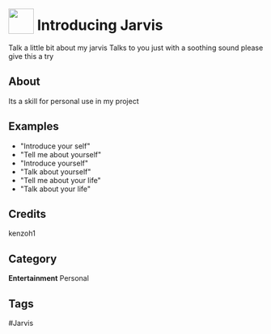 # <img src="https://raw.githack.com/FortAwesome/Font-Awesome/master/svgs/solid/question-circle.svg" card_color="#89C1A5" width="50" height="50" style="vertical-align:bottom"/> Introducing Jarvis
Talk a little bit about my jarvis
Talks to you just with a soothing sound please give this a try
## About
Its a skill for personal use in my project

## Examples
* "Introduce your self"
* "Tell me about yourself"
* "Introduce yourself"
* "Talk about yourself"
* "Tell me about your life"
* "Talk about your life"

## Credits
kenzoh1

## Category
**Entertainment**
Personal

## Tags
#Jarvis

